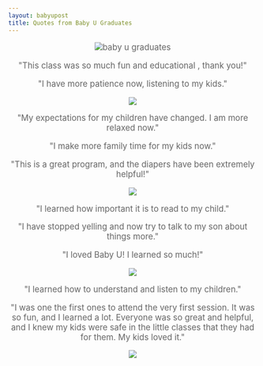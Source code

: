 ```yaml
---
layout: babyupost
title: Quotes from Baby U Graduates
---
```



<div style="text-align:center; font-size:120%; color:#666;" markdown="1">

![baby u graduates](https://farm8.staticflickr.com/7585/16745393982_fab3ccacfd_b.jpg)


"This class was so much fun and educational , thank you!"



"I have more patience now, listening to my kids."


![](https://c1.staticflickr.com/1/607/21817053425_7862f35ba7_m.jpg)


"My expectations for my children have changed. I am more relaxed now."


"I make more family time for my kids now."


"This is a great program, and the diapers have been extremely helpful!"


![](https://c2.staticflickr.com/6/5725/21629002810_e1d878a33c_m.jpg)


"I learned how important it is to read to my child."


"I have stopped yelling and now try to talk to my son about things more."


"I loved Baby U! I learned so much!"


![](https://c2.staticflickr.com/6/5674/21629169218_27c54457eb_m.jpg)



"I learned how to understand and listen to my children."



"I was one the first ones to attend the very first session. It was so fun, and I learned a lot. Everyone was so great and helpful, and I knew my kids were safe in the little classes that they had for them. My kids loved it."


![](https://c2.staticflickr.com/6/5644/21790614536_795a8dd5da_m.jpg)

</div>
